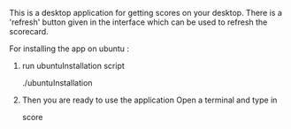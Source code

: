 This is a desktop application for getting scores on your desktop.
There is a 'refresh' button given in the interface which can be used
to refresh the scorecard.

For installing the app on ubuntu :
1. run ubuntuInstallation script

	./ubuntuInstallation

2. Then you are ready to use the application
	Open a terminal and type in
	
	score
